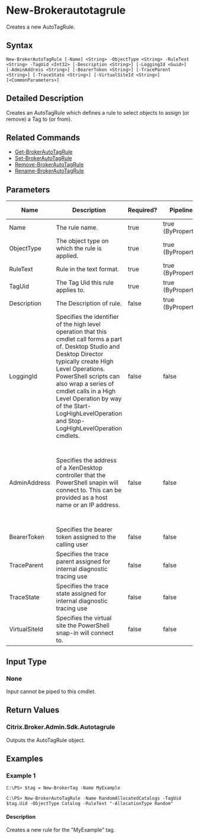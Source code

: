 ﻿
# New-Brokerautotagrule
Creates a new AutoTagRule.
## Syntax

```
New-BrokerAutoTagRule [-Name] <String> -ObjectType <String> -RuleText <String> -TagUid <Int32> [-Description <String>] [-LoggingId <Guid>] [-AdminAddress <String>] [-BearerToken <String>] [-TraceParent <String>] [-TraceState <String>] [-VirtualSiteId <String>] [<CommonParameters>]
```

## Detailed Description
Creates an AutoTagRule which defines a rule to select objects to assign (or remove) a Tag to (or from).


## Related Commands

* [Get-BrokerAutoTagRule](../Get-BrokerAutoTagRule/)
* [Set-BrokerAutoTagRule](../Set-BrokerAutoTagRule/)
* [Remove-BrokerAutoTagRule](../Remove-BrokerAutoTagRule/)
* [Rename-BrokerAutoTagRule](../Rename-BrokerAutoTagRule/)
## Parameters
| Name   | Description | Required? | Pipeline Input | Default Value |
| --- | --- | --- | --- | --- |
| Name | The rule name. | true | true (ByPropertyName) |  |
| ObjectType | The object type on which the rule is applied. | true | true (ByPropertyName) |  |
| RuleText | Rule in the text format. | true | true (ByPropertyName) |  |
| TagUid | The Tag Uid this rule applies to. | true | true (ByPropertyName) |  |
| Description | The Description of rule. | false | true (ByPropertyName) |  |
| LoggingId | Specifies the identifier of the high level operation that this cmdlet call forms a part of. Desktop Studio and Desktop Director typically create High Level Operations. PowerShell scripts can also wrap a series of cmdlet calls in a High Level Operation by way of the Start-LogHighLevelOperation and Stop-LogHighLevelOperation cmdlets. | false | false |  |
| AdminAddress | Specifies the address of a XenDesktop controller that the PowerShell snapin will connect to. This can be provided as a host name or an IP address. | false | false | Localhost. Once a value is provided by any cmdlet, this value will become the default. |
| BearerToken | Specifies the bearer token assigned to the calling user | false | false |  |
| TraceParent | Specifies the trace parent assigned for internal diagnostic tracing use | false | false |  |
| TraceState | Specifies the trace state assigned for internal diagnostic tracing use | false | false |  |
| VirtualSiteId | Specifies the virtual site the PowerShell snap-in will connect to. | false | false |  |

## Input Type

### None
Input cannot be piped to this cmdlet.
## Return Values

### Citrix.Broker.Admin.Sdk.Autotagrule
Outputs the AutoTagRule object.
## Examples

### Example 1

```
C:\PS> $tag = New-BrokerTag -Name MyExample  
  
C:\PS> New-BrokerAutoTagRule -Name RandomAllocatedCatalogs -TagUid $tag.Uid -ObjectType Catalog -RuleText "-AllocationType Random"
```

#### Description
Creates a new rule for the "MyExample" tag.

